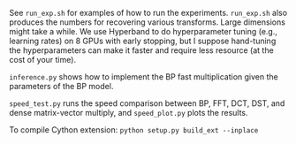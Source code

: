 See `run_exp.sh` for examples of how to run the experiments.
`run_exp.sh` also produces the numbers for recovering various transforms.
Large dimensions might take a while.
We use Hyperband to do hyperparameter tuning (e.g., learning rates) on 8 GPUs with early stopping, but I
suppose hand-tuning the hyperparameters can make it faster and require less
resource (at the cost of your time).

`inference.py` shows how to implement the BP fast multiplication given the
parameters of the BP model.

`speed_test.py` runs the speed comparison between BP, FFT,
DCT, DST, and dense matrix-vector multiply, and `speed_plot.py` plots the results.

To compile Cython extension: `python setup.py build_ext --inplace`
